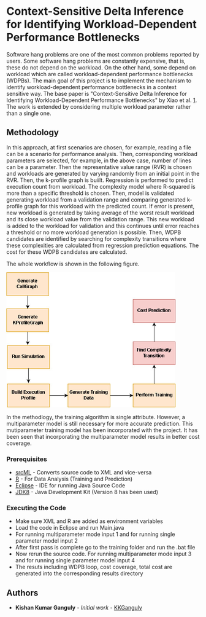 # Context-Sensitive Delta Inference for Identifying Workload-Dependent Performance Bottlenecks

Software hang problems are one of the most common problems reported by users. Some software hang problems are constantly expensive, that is, these do not depend on the workload. On the other hand, some depend on workload which are called workload-dependent performance bottlenecks (WDPBs). The main goal of this project is to implement the mechanism to identify workload-dependent performance bottlenecks in a context sensitive way. The base paper is "Context-Sensitive Delta Inference for Identifying Workload-Dependent Performance Bottlenecks" by Xiao et al. [1](https://dl.acm.org/citation.cfm?id=2483784). The work is extended by considering multiple workload parameter rather than a single one.
## Methodology

In this approach, at first scenarios are chosen, for example, reading a file can be a scenario for performance analysis. Then, corresponding workload parameters are selected, for example, in the above case, number of lines can be a parameter. Then the representative value range (RVR) is chosen and workloads are generated by varying randomly from an initial point in the RVR. Then, the k-profile graph is buiilt. Regression is performed to predict execution count from workload. The complexity model where R-squared is more than a specific threshold is chosen. Then, model is validated generating workload from a validation range and comparing generated k-profile graph for this workload with the predicted count. If error is present, new workload is generated by taking average of the worst result workload and its close workload value from the validation range. This new workload is added to the workload for validation and this continues until error reaches a threshold or no more workload generation is possible. Then, WDPB candidates are identified by searching for complexity transitions where these complexities are calculated from regression prediction equations. The cost for these WDPB candidates are calculated.

The whole workflow is shown in the following figure.

![Alt text](https://github.com/IITDU-AMIT-MSSE1044/course-project-KKGanguly/blob/master/src/flow.jpg "Flow Diagram")

In the methodlogy, the training algorithm is single attribute. However, a multiparameter model is still necessary for more accurate prediction. This mutiparameter training model has been incorporated with the project. It has been seen that incorporating the multiparameter model results in better cost coverage.
### Prerequisites
* [srcML](http://www.srcml.org/) - Converts source code to XML and vice-versa
* [R](https://www.r-project.org/) - For Data Analysis (Training and Prediction)
* [Eclipse](https://www.eclipse.org/) - IDE for running Java Source Code
* [JDK8](http://www.oracle.com/technetwork/java/javase/downloads/index.html) - Java Development Kit (Version 8 has been used)


### Executing the Code

* Make sure XML and R are added as environment variables
* Load the code in Eclipse and run Main.java 
* For running multiparameter mode input 1 and for running single parameter model input 2
* After first pass is complete go to the training folder and run the .bat file
* Now rerun the source code. For running multiparameter mode input 3 and for running single parameter model input 4
* The resuts including WDPB loop, cost coverage, total cost are generated into the corresponding results directory

## Authors

* **Kishan Kumar Ganguly** - *Initial work* - [KKGanguly](https://github.com/KKGanguly)




